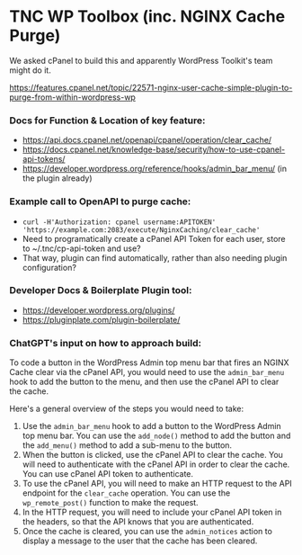 # TNC WP Toolbox (inc. NGINX Cache Purge)

We asked cPanel to build this and apparently WordPress Toolkit's team might do it.

https://features.cpanel.net/topic/22571-nginx-user-cache-simple-plugin-to-purge-from-within-wordpress-wp

### Docs for Function & Location of key feature:

- https://api.docs.cpanel.net/openapi/cpanel/operation/clear_cache/
- https://docs.cpanel.net/knowledge-base/security/how-to-use-cpanel-api-tokens/
- https://developer.wordpress.org/reference/hooks/admin_bar_menu/ (in the plugin already)

### Example call to OpenAPI to purge cache:

- `curl -H'Authorization: cpanel username:APITOKEN' 'https://example.com:2083/execute/NginxCaching/clear_cache'`
- Need to programatically create a cPanel API Token for each user, store to ~/.tnc/cp-api-token and use?
- That way, plugin can find automatically, rather than also needing plugin configuration?

### Developer Docs & Boilerplate Plugin tool:

- https://developer.wordpress.org/plugins/
- https://pluginplate.com/plugin-boilerplate/

### ChatGPT's input on how to approach build:

To code a button in the WordPress Admin top menu bar that fires an NGINX Cache clear via the cPanel API, you would need to use the `admin_bar_menu` hook to add the button to the menu, and then use the cPanel API to clear the cache. 

Here's a general overview of the steps you would need to take:

1. Use the `admin_bar_menu` hook to add a button to the WordPress Admin top menu bar. You can use the `add_node()` method to add the button and the `add_menu()` method to add a sub-menu to the button.
2. When the button is clicked, use the cPanel API to clear the cache. You will need to authenticate with the cPanel API in order to clear the cache. You can use cPanel API token to authenticate.
3. To use the cPanel API, you will need to make an HTTP request to the API endpoint for the `clear_cache` operation. You can use the `wp_remote_post()` function to make the request.
4. In the HTTP request, you will need to include your cPanel API token in the headers, so that the API knows that you are authenticated.
5. Once the cache is cleared, you can use the `admin_notices` action to display a message to the user that the cache has been cleared.
